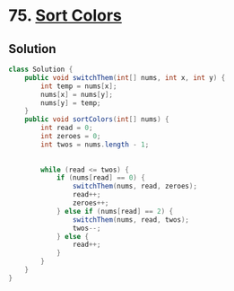 # 75. [Sort Colors](https://leetcode.com/problems/sort-colors/description/?envType=daily-question&envId=2025-05-17)

## Solution

```java
class Solution {
    public void switchThem(int[] nums, int x, int y) {
        int temp = nums[x];
        nums[x] = nums[y];
        nums[y] = temp;
    }
    public void sortColors(int[] nums) {
        int read = 0;
        int zeroes = 0;
        int twos = nums.length - 1;
        
        
        while (read <= twos) {
            if (nums[read] == 0) {
                switchThem(nums, read, zeroes);
                read++;
                zeroes++;
            } else if (nums[read] == 2) {
                switchThem(nums, read, twos);
                twos--;
            } else {
                read++;
            }
        }
    }
}
```
